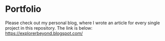 # Portfolio
Please check out my personal blog, where I wrote an article for every single project in this repository. The link is below:
https://explorerbeyond.blogspot.com/
